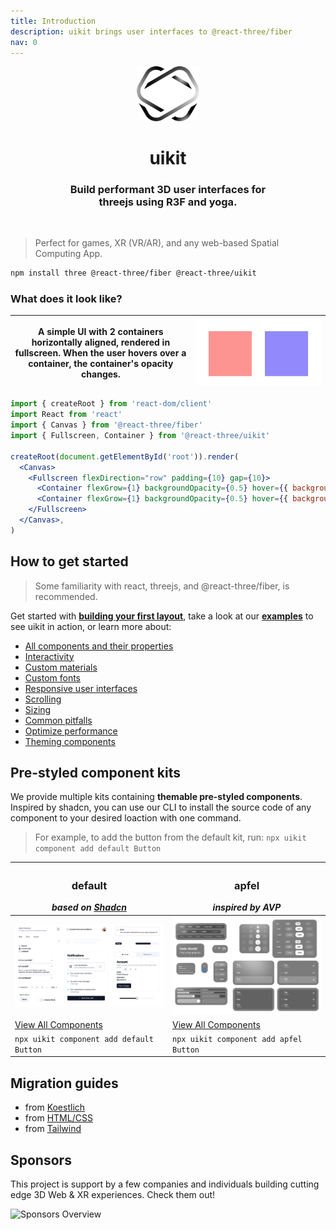 ```yaml
---
title: Introduction
description: uikit brings user interfaces to @react-three/fiber
nav: 0
---
```


<p align="center">
  <img src="./logo.svg" width="100" />
</p>

<h1 align="center">uikit</h1>
<h3 align="center">Build performant 3D user interfaces for<br/>  threejs using R3F and yoga.</h3>
<br/>

> Perfect for games, XR (VR/AR), and any web-based Spatial Computing App.

```bash
npm install three @react-three/fiber @react-three/uikit
```

### What does it look like?

| A simple UI with 2 containers horizontally aligned, rendered in fullscreen. When the user hovers over a container, the container's opacity changes. | ![render of the above code](./basic-example.gif) |
| ---------------------------------------------------------------------------------------------------------------------- | ------------------------------------------------ |

```jsx
import { createRoot } from 'react-dom/client'
import React from 'react'
import { Canvas } from '@react-three/fiber'
import { Fullscreen, Container } from '@react-three/uikit'

createRoot(document.getElementById('root')).render(
  <Canvas>
    <Fullscreen flexDirection="row" padding={10} gap={10}>
      <Container flexGrow={1} backgroundOpacity={0.5} hover={{ backgroundOpacity: 1 }} backgroundColor="red" />
      <Container flexGrow={1} backgroundOpacity={0.5} hover={{ backgroundOpacity: 1 }} backgroundColor="blue" />
    </Fullscreen>
  </Canvas>,
)
```

## How to get started

> Some familiarity with
react, threejs, and @react-three/fiber, is recommended.

Get started with **[building your first layout](./first-layout.md)**, take a look at our **[examples](./examples.md)** to see uikit in action, or learn more about:

- [All components and their properties](./components-and-properties.md)
- [Interactivity](../tutorials/interactivity.md)
- [Custom materials](../tutorials/custom-materials.md)
- [Custom fonts](../tutorials/custom-fonts.md)
- [Responsive user interfaces](../tutorials/responsive.md)
- [Scrolling](../tutorials/scroll.md)
- [Sizing](../tutorials/sizing.md)
- [Common pitfalls](../advanced/pitfalls.md)
- [Optimize performance](../advanced/performance.md)
- [Theming components](../kits/theming.md)

## Pre-styled component kits

We provide multiple kits containing **themable pre-styled components**. Inspired by shadcn, you can use our CLI to install the source code of any component to your desired loaction with one command.
> For example, to add the button from the default kit, run: `npx uikit component add default Button`

| <h3>default</h3> _based on [Shadcn](https://github.com/shadcn-ui/ui)_ | <h3>apfel</h3> _inspired by AVP_                            |
| --------------------------------------------------------------------- | ----------------------------------------------------------- |
| ![Overview over all default components](./default-overview.jpg)                                                                      | ![Overview over all apfel components](./apfel-overview.jpg) |
| [View All Components](../kits/default.md)                             | [View All Components](../kits/apfel.md)                     |
| `npx uikit component add default Button`                                  | `npx uikit component add apfel Button`                          |

## Migration guides

- from [Koestlich](../migration/from-koestlich.md)
- from [HTML/CSS](../migration/from-html-css.md)
- from [Tailwind](../migration/from-tailwind.md)


## Sponsors 

This project is support by a few companies and individuals building cutting edge 3D Web & XR experiences. Check them out!

![Sponsors Overview](https://bbohlender.github.io/sponsors/screenshot.png)
